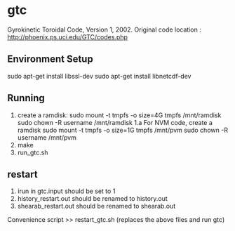 gtc
===

Gyrokinetic Toroidal Code, Version 1, 2002. Original code location : http://phoenix.ps.uci.edu/GTC/codes.php


Environment Setup
------------------
 sudo apt-get install libssl-dev
 sudo apt-get install libnetcdf-dev        


Running
-------------

1. create a ramdisk:
	sudo mount -t tmpfs -o size=4G tmpfs /mnt/ramdisk
	sudo chown -R username /mnt/ramdisk
1.a For NVM code, create a ramdisk
	sudo mount -t tmpfs -o size=1G tmpfs /mnt/pvm
	sudo chown -R username /mnt/pvm
2. make
3. run_gtc.sh

restart
------------


1. irun in gtc.input should be set to 1
2. history_restart.out should be renamed to history.out
3. shearab_restart.out should be renamed to shearab.out 


Convenience script >> restart_gtc.sh
(replaces the above files and run gtc)
